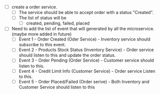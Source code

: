- [ ] create a order service.
    - [ ] The service should be able to accept order with a status "Created".
    - [ ] The list of status will be
        - [ ] created, pending, failed, placed
- [ ] Need to add the list of event that will generated by all the microservice. (maybe more added in future)
    - [ ] Event 1 - Order Created (Oder Service) - Inventory service should subscribe to this event.
    - [ ] Event 2 - Products Stock Status (Inventory Service) - Order service should listen to this and update the order status.
    - [ ] Event 3 - Order Pending (Order Service) - Customer service should listen to this.
    - [ ] Event 4 - Credit Limit Info (Customer Service) - Order service Listen to this.
    - [ ] Event 5 - Order Placed/Failed (Order serive) - Both Inventory and Customer Service should listen to this